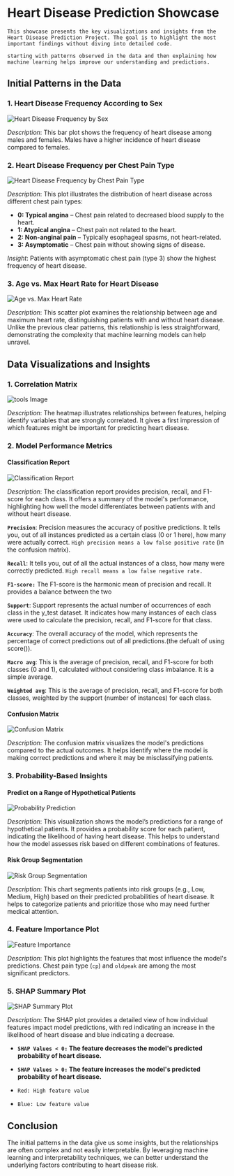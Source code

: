 # Heart Disease Prediction Showcase

``` {important}
This showcase presents the key visualizations and insights from the Heart Disease Prediction Project. The goal is to highlight the most important findings without diving into detailed code.

starting with patterns observed in the data and then explaining how machine learning helps improve our understanding and predictions.
```

## Initial Patterns in the Data

### 1. Heart Disease Frequency According to Sex
![Heart Disease Frequency by Sex](./images/sex.png)

*Description*: This bar plot shows the frequency of heart disease among males and females. Males have a higher incidence of heart disease compared to females.

### 2. Heart Disease Frequency per Chest Pain Type
![Heart Disease Frequency by Chest Pain Type](./images/cp.png)

*Description*: This plot illustrates the distribution of heart disease across different chest pain types:
- **0: Typical angina** – Chest pain related to decreased blood supply to the heart.
- **1: Atypical angina** – Chest pain not related to the heart.
- **2: Non-anginal pain** – Typically esophageal spasms, not heart-related.
- **3: Asymptomatic** – Chest pain without showing signs of disease.
  
*Insight*: Patients with asymptomatic chest pain (type 3) show the highest frequency of heart disease.

### 3. Age vs. Max Heart Rate for Heart Disease
![Age vs. Max Heart Rate](./images/age-hr.png)

*Description*: This scatter plot examines the relationship between age and maximum heart rate, distinguishing patients with and without heart disease. Unlike the previous clear patterns, this relationship is less straightforward, demonstrating the complexity that machine learning models can help unravel.

## Data Visualizations and Insights

### 1. Correlation Matrix
![tools Image](./images/cor.png)

*Description*: The heatmap illustrates relationships between features, helping identify variables that are strongly correlated. It gives a first impression of which features might be important for predicting heart disease.

### 2. Model Performance Metrics

#### Classification Report
![Classification Report](./images/classification-report.png)

*Description*: The classification report provides precision, recall, and F1-score for each class. It offers a summary of the model's performance, highlighting how well the model differentiates between patients with and without heart disease.

**`Precision`**: Precision measures the accuracy of positive predictions. It tells you, out of all instances predicted as a certain class (0 or 1 here), how many were actually correct. `High precision means a low false positive rate` (in the confusion matrix).

**`Recall`**: It tells you, out of all the actual instances of a class, how many were correctly predicted. `High recall means a low false negative rate.`

**`F1-score:`** The F1-score is the harmonic mean of precision and recall. It provides a balance between the two

**`Support`**: Support represents the actual number of occurrences of each class in the y_test dataset. It indicates how many instances of each class were used to calculate the precision, recall, and F1-score for that class.

**`Accuracy`**: The overall accuracy of the model, which represents the percentage of correct predictions out of all predictions.(the defualt of using score()).

**`Macro avg`**: This is the average of precision, recall, and F1-score for both classes (0 and 1), calculated without considering class imbalance. It is a simple average.

**`Weighted avg`**: This is the average of precision, recall, and F1-score for both classes, weighted by the support (number of instances) for each class.

#### Confusion Matrix
![Confusion Matrix](./images/con-matrix.png)

*Description*: The confusion matrix visualizes the model's predictions compared to the actual outcomes. It helps identify where the model is making correct predictions and where it may be misclassifying patients.

### 3. Probability-Based Insights

#### Predict on a Range of Hypothetical Patients
![Probability Prediction](./images/prob.png)

*Description*: This visualization shows the model’s predictions for a range of hypothetical patients. It provides a probability score for each patient, indicating the likelihood of having heart disease. This helps to understand how the model assesses risk based on different combinations of features.

#### Risk Group Segmentation
![Risk Group Segmentation](./images/prob2.png)

*Description*: This chart segments patients into risk groups (e.g., Low, Medium, High) based on their predicted probabilities of heart disease. It helps to categorize patients and prioritize those who may need further medical attention.

### 4. Feature Importance Plot
![Feature Importance](./images/feature-importence.png)

*Description*: This plot highlights the features that most influence the model's predictions. Chest pain type (`cp`) and `oldpeak` are among the most significant predictors.

### 5. SHAP Summary Plot
![SHAP Summary Plot](./images/shap.png)

*Description*: The SHAP plot provides a detailed view of how individual features impact model predictions, with red indicating an increase in the likelihood of heart disease and blue indicating a decrease.

* **`SHAP Values < 0:` The feature decreases the model's predicted probability of heart disease.**
* **`SHAP Values > 0:` The feature increases the model's predicted probability of heart disease.**

* `Red: High feature value`
* `Blue: Low feature value`

## Conclusion
The initial patterns in the data give us some insights, but the relationships are often complex and not easily interpretable. By leveraging machine learning and interpretability techniques, we can better understand the underlying factors contributing to heart disease risk.

```{tableofcontents}
```
